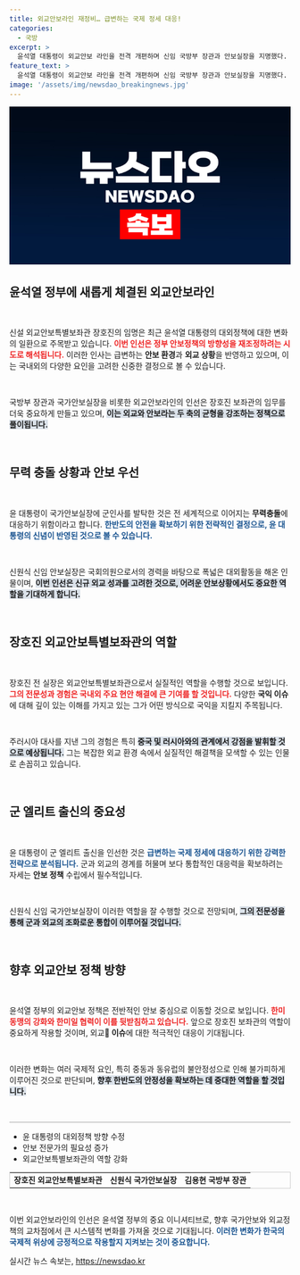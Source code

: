 ```yaml
---
title: 외교안보라인 재정비… 급변하는 국제 정세 대응!
categories:
  - 국방
excerpt: >
  윤석열 대통령이 외교안보 라인을 전격 개편하며 신임 국방부 장관과 안보실장을 지명했다. 군 출신 인사들이 주요 보직에 자리 잡으면서, 안보 집중형 대외정책과 장호진 특보의 해결사 역할이 주목받고 있다.
feature_text: >
  윤석열 대통령이 외교안보 라인을 전격 개편하며 신임 국방부 장관과 안보실장을 지명했다. 군 출신 인사들이 주요 보직에 자리 잡으면서, 안보 집중형 대외정책과 장호진 특보의 해결사 역할이 주목받고 있다.
image: '/assets/img/newsdao_breakingnews.jpg'
---
```


<p><img src="/assets/img/newsdao_breakingnews.jpg" alt="koreaapp 속보" /></p>

<h2 data-ke-size="size26">윤석열 정부에 새롭게 체결된 외교안보라인</h2>

<p data-ke-size="size16">&nbsp;</p>

<p>신설 외교안보특별보좌관 장호진의 임명은 최근 윤석열 대통령의 대외정책에 대한 변화의 일환으로 주목받고 있습니다. <b><span style="color: #ee2323;">이번 인선은 정부 안보정책의 방향성을 재조정하려는 시도로 해석됩니다.</span></b> 이러한 인사는 급변하는 <b>안보 환경</b>과 <b>외교 상황</b>을 반영하고 있으며, 이는 국내외의 다양한 요인을 고려한 신중한 결정으로 볼 수 있습니다. </p>

<p data-ke-size="size16">&nbsp;</p>

<p>국방부 장관과 국가안보실장을 비롯한 외교안보라인의 인선은 장호진 보좌관의 임무를 더욱 중요하게 만들고 있으며, <b><span style="background-color: #21538527;">이는 외교와 안보라는 두 축의 균형을 강조하는 정책으로 풀이됩니다.</span></b> </p>

<p data-ke-size="size16">&nbsp;</p>

<h2 data-ke-size="size26">무력 충돌 상황과 안보 우선</h2>

<p data-ke-size="size16">&nbsp;</p>

<p>윤 대통령이 국가안보실장에 군인사를 발탁한 것은 전 세계적으로 이어지는 <b>무력충돌</b>에 대응하기 위함이라고 합니다. <b><span style="color: #1a5490;">한반도의 안전을 확보하기 위한 전략적인 결정으로, 윤 대통령의 신념이 반영된 것으로 볼 수 있습니다.</span></b> </p>

<p data-ke-size="size16">&nbsp;</p>

<p>신원식 신임 안보실장은 국회의원으로서의 경력을 바탕으로 폭넓은 대외활동을 해온 인물이며, <b><span style="background-color: #21538527;">이번 인선은 신규 외교 성과를 고려한 것으로, 어려운 안보상황에서도 중요한 역할을 기대하게 합니다.</span></b> </p>

<p data-ke-size="size16">&nbsp;</p>

<h2 data-ke-size="size26">장호진 외교안보특별보좌관의 역할</h2>

<p data-ke-size="size16">&nbsp;</p>

<p>장호진 전 실장은 외교안보특별보좌관으로서 실질적인 역할을 수행할 것으로 보입니다. <b><span style="color: #ee2323;">그의 전문성과 경험은 국내외 주요 현안 해결에 큰 기여를 할 것입니다.</span></b> 다양한 <b>국익 이슈</b>에 대해 깊이 있는 이해를 가지고 있는 그가 어떤 방식으로 국익을 지킬지 주목됩니다. </p>

<p data-ke-size="size16">&nbsp;</p>

<p>주러시아 대사를 지낸 그의 경험은 특히 <b><span style="background-color: #21538527;">중국 및 러시아와의 관계에서 강점을 발휘할 것으로 예상됩니다.</span></b> 그는 복잡한 외교 환경 속에서 실질적인 해결책을 모색할 수 있는 인물로 손꼽히고 있습니다. </p>

<p data-ke-size="size16">&nbsp;</p>

<h2 data-ke-size="size26">군 엘리트 출신의 중요성</h2>

<p data-ke-size="size16">&nbsp;</p>

<p>윤 대통령이 군 엘리트 출신을 인선한 것은 <b><span style="color: #1a5490;">급변하는 국제 정세에 대응하기 위한 강력한 전략으로 분석됩니다.</span></b> 군과 외교의 경계를 허물며 보다 통합적인 대응력을 확보하려는 자세는 <b>안보 정책</b> 수립에서 필수적입니다. </p>

<p data-ke-size="size16">&nbsp;</p>

<p>신원식 신임 국가안보실장이 이러한 역할을 잘 수행할 것으로 전망되며, <b><span style="background-color: #21538527;">그의 전문성을 통해 군과 외교의 조화로운 통합이 이루어질 것입니다.</span></b> </p>

<p data-ke-size="size16">&nbsp;</p>

<h2 data-ke-size="size26">향후 외교안보 정책 방향</h2>

<p data-ke-size="size16">&nbsp;</p>

<p>윤석열 정부의 외교안보 정책은 전반적인 안보 중심으로 이동할 것으로 보입니다. <b><span style="color: #ee2323;">한미동맹의 강화와 한미일 협력이 이를 뒷받침하고 있습니다.</span></b> 앞으로 장호진 보좌관의 역할이 중요하게 작용할 것이며, 외교<b> 이슈</b>에 대한 적극적인 대응이 기대됩니다. </p>

<p data-ke-size="size16">&nbsp;</p>

<p>이러한 변화는 여러 국제적 요인, 특히 중동과 동유럽의 불안정성으로 인해 불가피하게 이루어진 것으로 판단되며, <b><span style="background-color: #21538527;">향후 한반도의 안정성을 확보하는 데 중대한 역할을 할 것입니다.</span></b> </p>

<p data-ke-size="size16">&nbsp;</p>

<hr style="height: 2px; border: none; background-color: #ccc;" />

<ul>
    <li>윤 대통령의 대외정책 방향 수정</li>
    <li>안보 전문가의 필요성 증가</li>
    <li>외교안보특별보좌관의 역할 강화</li>
</ul>

<table style="width: 100%; border-spacing: 0; border: 1px solid #ccc;">
    <tr>
        <td style="text-align: center; height: 17px;"><b>장호진 외교안보특별보좌관</b></td>
        <td style="text-align: center; height: 17px;"><b>신원식 국가안보실장</b></td>
        <td style="text-align: center; height: 17px;"><b>김용현 국방부 장관</b></td>
    </tr>
</table>

<p data-ke-size="size16">&nbsp;</p>

<p>이번 외교안보라인의 인선은 윤석열 정부의 중요 이니셔티브로, 향후 국가안보와 외교정책의 교차점에서 큰 시스템적 변화를 가져올 것으로 기대됩니다. <b><span style="color: #1a5490;">이러한 변화가 한국의 국제적 위상에 긍정적으로 작용할지 지켜보는 것이 중요합니다.</span></b></p>
실시간 뉴스 속보는, <a href="https://newsdao.kr" rel="dofollow">https://newsdao.kr</a>


